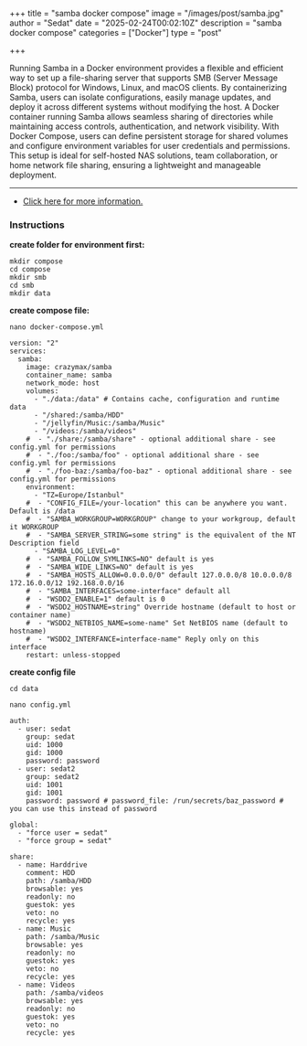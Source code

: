+++
title = "samba docker compose"
image = "/images/post/samba.jpg"
author = "Sedat"
date = "2025-02-24T00:02:10Z"
description = "samba docker compose"
categories = ["Docker"]
type = "post"

+++

Running Samba in a Docker environment provides a flexible and efficient way to set up a file-sharing server that supports SMB (Server Message Block) protocol for Windows, Linux, and macOS clients. By containerizing Samba, users can isolate configurations, easily manage updates, and deploy it across different systems without modifying the host. A Docker container running Samba allows seamless sharing of directories while maintaining access controls, authentication, and network visibility. With Docker Compose, users can define persistent storage for shared volumes and configure environment variables for user credentials and permissions. This setup is ideal for self-hosted NAS solutions, team collaboration, or home network file sharing, ensuring a lightweight and manageable deployment.

***

- [Click here for more information.](https://github.com/crazy-max/docker-samba)

### Instructions

**create folder for environment first:**

```
mkdir compose
cd compose
mkdir smb
cd smb
mkdir data
```

**create compose file:**

`nano docker-compose.yml`

```
version: "2"
services:
  samba:
    image: crazymax/samba
    container_name: samba
    network_mode: host
    volumes:
      - "./data:/data" # Contains cache, configuration and runtime data
      - "/shared:/samba/HDD"
      - "/jellyfin/Music:/samba/Music"
      - "/videos:/samba/videos"
    #  - "./share:/samba/share" - optional additional share - see config.yml for permissions
    #  - "./foo:/samba/foo" - optional additional share - see config.yml for permissions
    #  - "./foo-baz:/samba/foo-baz" - optional additional share - see config.yml for permissions
    environment:
      - "TZ=Europe/Istanbul"
    #  - "CONFIG_FILE=/your-location" this can be anywhere you want. Default is /data
    #  - "SAMBA_WORKGROUP=WORKGROUP" change to your workgroup, default it WORKGROUP
    #  - "SAMBA_SERVER_STRING=some string" is the equivalent of the NT Description field
      - "SAMBA_LOG_LEVEL=0"
    #  - "SAMBA_FOLLOW_SYMLINKS=NO" default is yes
    #  - "SAMBA_WIDE_LINKS=NO" default is yes
    #  - "SAMBA_HOSTS_ALLOW=0.0.0.0/0" default 127.0.0.0/8 10.0.0.0/8 172.16.0.0/12 192.168.0.0/16
    #  - "SAMBA_INTERFACES=some-interface" default all
    #  - "WSDD2_ENABLE=1" default is 0
    #  - "WSDD2_HOSTNAME=string" Override hostname (default to host or container name)
    #  - "WSDD2_NETBIOS_NAME=some-name" Set NetBIOS name (default to hostname)
    #  - "WSDD2_INTERFANCE=interface-name" Reply only on this interface
    restart: unless-stopped
```

**create config file**

```
cd data

nano config.yml
```

```
auth:
  - user: sedat
    group: sedat
    uid: 1000
    gid: 1000
    password: password
  - user: sedat2
    group: sedat2
    uid: 1001
    gid: 1001
    password: password # password_file: /run/secrets/baz_password # you can use this instead of password

global:
  - "force user = sedat"
  - "force group = sedat"

share:
  - name: Harddrive
    comment: HDD
    path: /samba/HDD
    browsable: yes
    readonly: no
    guestok: yes
    veto: no
    recycle: yes
  - name: Music
    path: /samba/Music
    browsable: yes
    readonly: no
    guestok: yes
    veto: no
    recycle: yes
  - name: Videos
    path: /samba/videos
    browsable: yes
    readonly: no
    guestok: yes
    veto: no
    recycle: yes
```

